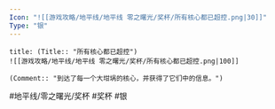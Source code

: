 ```yaml
---
Icon: "![[游戏攻略/地平线/地平线 零之曙光/奖杯/所有核心都已超控.png|30]]"
Type: "银"
---
```

```ad-common-silver-trophy
title: (Title:: "所有核心都已超控")
![[游戏攻略/地平线/地平线 零之曙光/奖杯/所有核心都已超控.png|100]]

(Comment:: "到达了每一个大坩埚的核心，并获得了它们中的信息。")
```

#地平线/零之曙光/奖杯 #奖杯 #银
